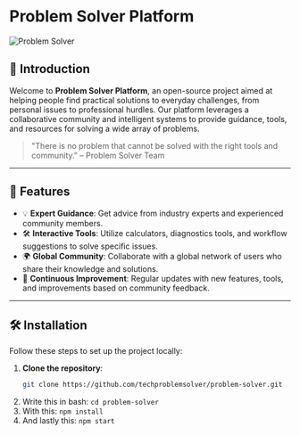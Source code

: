 # Problem Solver Platform

![Problem Solver](https://img.shields.io/badge/ProblemSolver-v1.0.0-brightgreen.svg)

## 🚀 Introduction

Welcome to **Problem Solver Platform**, an open-source project aimed at helping people find practical solutions to everyday challenges, from personal issues to professional hurdles. Our platform leverages a collaborative community and intelligent systems to provide guidance, tools, and resources for solving a wide array of problems.

> "There is no problem that cannot be solved with the right tools and community." – Problem Solver Team

---

## 🌟 Features

- 💡 **Expert Guidance**: Get advice from industry experts and experienced community members.
- 🛠 **Interactive Tools**: Utilize calculators, diagnostics tools, and workflow suggestions to solve specific issues.
- 🌍 **Global Community**: Collaborate with a global network of users who share their knowledge and solutions.
- 🔄 **Continuous Improvement**: Regular updates with new features, tools, and improvements based on community feedback.

---

## 🛠️ Installation

Follow these steps to set up the project locally:

1. **Clone the repository**:
   ```bash
   git clone https://github.com/techproblemsolver/problem-solver.git
2. Write this in bash: ```cd problem-solver```
3. With this: ```npm install```
4. And lastly this: ```npm start```

   
